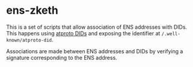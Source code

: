 # ens-zketh

This is a set of scripts that allow association of ENS addresses with DIDs. This happens using [atproto DIDs](atproto.com) and exposing the identifier at `/.well-known/atproto-did`.

Associations are made between ENS addresses and DIDs by verifying a signature corresponding to the ENS address.
